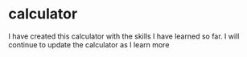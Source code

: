 # calculator
I have created this calculator with the skills I have learned so far. I will continue to update the calculator as I learn more